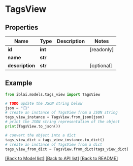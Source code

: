 # TagsView


## Properties

Name | Type | Description | Notes
------------ | ------------- | ------------- | -------------
**id** | **int** |  | [readonly] 
**name** | **str** |  | 
**description** | **str** |  | [optional] 

## Example

```python
from iblai.models.tags_view import TagsView

# TODO update the JSON string below
json = "{}"
# create an instance of TagsView from a JSON string
tags_view_instance = TagsView.from_json(json)
# print the JSON string representation of the object
print(TagsView.to_json())

# convert the object into a dict
tags_view_dict = tags_view_instance.to_dict()
# create an instance of TagsView from a dict
tags_view_from_dict = TagsView.from_dict(tags_view_dict)
```
[[Back to Model list]](../README.md#documentation-for-models) [[Back to API list]](../README.md#documentation-for-api-endpoints) [[Back to README]](../README.md)


